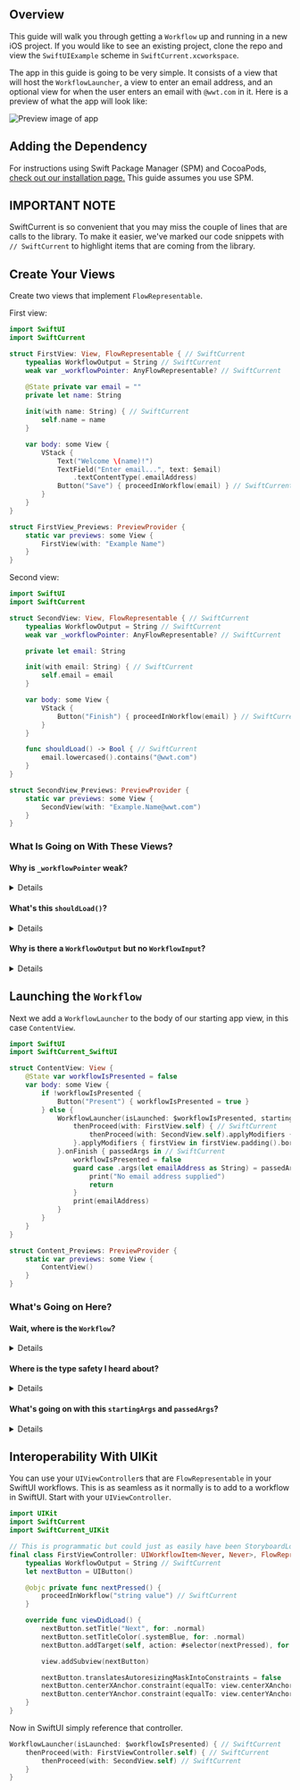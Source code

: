 ## Overview

This guide will walk you through getting a `Workflow` up and running in a new iOS project.  If you would like to see an existing project, clone the repo and view the `SwiftUIExample` scheme in `SwiftCurrent.xcworkspace`.

The app in this guide is going to be very simple.  It consists of a view that will host the `WorkflowLauncher`, a view to enter an email address, and an optional view for when the user enters an email with `@wwt.com` in it.  Here is a preview of what the app will look like:

![Preview image of app](https://user-images.githubusercontent.com/79471462/131556533-f2ad1e6c-9acd-4d62-94ac-9140c9718f95.gif)

## Adding the Dependency

For instructions using Swift Package Manager (SPM) and CocoaPods, [check out our installation page.](installation.html#swift-package-manager) This guide assumes you use SPM.

## IMPORTANT NOTE

SwiftCurrent is so convenient that you may miss the couple of lines that are calls to the library. To make it easier, we've marked our code snippets with `// SwiftCurrent` to highlight items that are coming from the library.

## Create Your Views

Create two views that implement `FlowRepresentable`.

First view:

```swift
import SwiftUI
import SwiftCurrent

struct FirstView: View, FlowRepresentable { // SwiftCurrent
    typealias WorkflowOutput = String // SwiftCurrent
    weak var _workflowPointer: AnyFlowRepresentable? // SwiftCurrent

    @State private var email = ""
    private let name: String
    
    init(with name: String) { // SwiftCurrent
        self.name = name
    }

    var body: some View {
        VStack {
            Text("Welcome \(name)!")
            TextField("Enter email...", text: $email)
                .textContentType(.emailAddress)
            Button("Save") { proceedInWorkflow(email) } // SwiftCurrent
        }
    }
}

struct FirstView_Previews: PreviewProvider {
    static var previews: some View {
        FirstView(with: "Example Name")
    }
}
```

Second view:

```swift
import SwiftUI
import SwiftCurrent

struct SecondView: View, FlowRepresentable { // SwiftCurrent
    typealias WorkflowOutput = String // SwiftCurrent
    weak var _workflowPointer: AnyFlowRepresentable? // SwiftCurrent

    private let email: String

    init(with email: String) { // SwiftCurrent
        self.email = email
    }

    var body: some View {
        VStack {
            Button("Finish") { proceedInWorkflow(email) } // SwiftCurrent
        }
    }

    func shouldLoad() -> Bool { // SwiftCurrent
        email.lowercased().contains("@wwt.com")
    }
}

struct SecondView_Previews: PreviewProvider {
    static var previews: some View {
        SecondView(with: "Example.Name@wwt.com")
    }
}
```

### What Is Going on With These Views?

#### **Why is `_workflowPointer` weak?**

<details>

<code>FlowRepresentable._workflowPointer</code> is required to conform to the <code>FlowRepresentable</code> protocol, but protocols cannot enforce you to use <code>weak</code>. If you do not put <code>weak var _workflowPointer</code>, the <code>FlowRepresentable</code> will end up with a strong circular reference when placed in a <code>Workflow</code>.
</details>

#### **What's this `shouldLoad()`?**

<details>

<code>FlowRepresentable.shouldLoad()</code> is part of the <code>FlowRepresentable</code> protocol. It has default implementations created for your convenience but is still implementable if you want to control when a <code>FlowRepresentable</code> should load in the workflow. It is called after <code>init</code> but before <code>body</code> in SwiftUI.
</details>

#### **Why is there a `WorkflowOutput` but no `WorkflowInput`?**

<details>

<code>FlowRepresentable.WorkflowInput</code> is inferred from the initializer that you create. If you do not include an initializer, <code>WorkflowInput</code> will be <code>Never</code>; otherwise <code>WorkflowInput</code> will be the type supplied in the initializer. <code>FlowRepresentable.WorkflowOutput</code> cannot be inferred to be anything other than `Never`. This means you must manually provide <code>WorkflowOutput</code> a type when you want to pass data forward.
</details>

## Launching the `Workflow`

Next we add a `WorkflowLauncher` to the body of our starting app view, in this case `ContentView`.

```swift
import SwiftUI
import SwiftCurrent_SwiftUI

struct ContentView: View {
    @State var workflowIsPresented = false
    var body: some View {
        if !workflowIsPresented {
            Button("Present") { workflowIsPresented = true }
        } else {
            WorkflowLauncher(isLaunched: $workflowIsPresented, startingArgs: "SwiftCurrent") { // SwiftCurrent
                thenProceed(with: FirstView.self) { // SwiftCurrent
                    thenProceed(with: SecondView.self).applyModifiers { $0.padding().border(Color.gray) } // SwiftCurrent
                }.applyModifiers { firstView in firstView.padding().border(Color.gray) } // SwiftCurrent
            }.onFinish { passedArgs in // SwiftCurrent
                workflowIsPresented = false
                guard case .args(let emailAddress as String) = passedArgs else {
                    print("No email address supplied")
                    return
                }
                print(emailAddress)
            }
        }
    }
}

struct Content_Previews: PreviewProvider {
    static var previews: some View {
        ContentView()
    }
}
```

### What's Going on Here?

#### **Wait, where is the `Workflow`?**

<details>

In SwiftUI, the <code>Workflow</code> type is handled by the library when you start with a <code>WorkflowLauncher</code>.
</details>

#### **Where is the type safety I heard about?**

<details>

<code>WorkflowLauncher</code> is specialized with your <code>startingArgs</code> type. <code>FlowRepresentable</code> is specialized with the <code>FlowRepresentable.WorkflowInput</code> and <code>FlowRepresentable.WorkflowOutput</code> associated types. These all work together when creating your flow at run-time to ensure the validity of your <code>Workflow</code>. If the output of <code>FirstView</code> does not match the input of <code>SecondView</code>, the library will send an error when creating the <code>Workflow</code>.
</details>

#### **What's going on with this `startingArgs` and `passedArgs`?**

<details>

<code>startingArgs</code> are the <code>AnyWorkflow.PassedArgs</code> handed to the first <code>FlowRepresentable</code> in the workflow. These arguments are used to pass data and determine if the view should load.

<code>passedArgs</code> are the <code>AnyWorkflow.PassedArgs</code> coming from the last view in the workflow. <code>onFinish</code> is only called when the user has gone through all the screens in the <code>Workflow</code> by navigation or skipping. For this workflow, <code>passedArgs</code> is going to be the output of <code>FirstView</code> or <code>SecondView</code>, depending on the email signature typed in <code>FirstView</code>. To extract the value, we unwrap the variable within the case of <code>.args()</code> as we expect this workflow to return some argument.
</details>

## Interoperability With UIKit
You can use your `UIViewController`s that are `FlowRepresentable` in your SwiftUI workflows. This is as seamless as it normally is to add to a workflow in SwiftUI. Start with your `UIViewController`.

```swift
import UIKit
import SwiftCurrent
import SwiftCurrent_UIKit

// This is programmatic but could just as easily have been StoryboardLoadable
final class FirstViewController: UIWorkflowItem<Never, Never>, FlowRepresentable { // SwiftCurrent
    typealias WorkflowOutput = String // SwiftCurrent
    let nextButton = UIButton()

    @objc private func nextPressed() {
        proceedInWorkflow("string value") // SwiftCurrent
    }

    override func viewDidLoad() {
        nextButton.setTitle("Next", for: .normal)
        nextButton.setTitleColor(.systemBlue, for: .normal)
        nextButton.addTarget(self, action: #selector(nextPressed), for: .touchUpInside)

        view.addSubview(nextButton)

        nextButton.translatesAutoresizingMaskIntoConstraints = false
        nextButton.centerXAnchor.constraint(equalTo: view.centerXAnchor).isActive = true
        nextButton.centerYAnchor.constraint(equalTo: view.centerYAnchor).isActive = true
    }
}
```

Now in SwiftUI simply reference that controller.

```swift
WorkflowLauncher(isLaunched: $workflowIsPresented) { // SwiftCurrent
    thenProceed(with: FirstViewController.self) { // SwiftCurrent
        thenProceed(with: SecondView.self) // SwiftCurrent
    }
}
```
